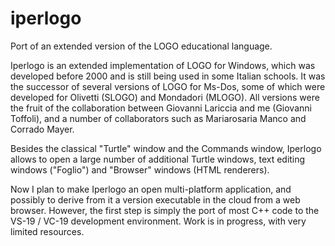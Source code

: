 # iperlogo
Port of an extended version of the LOGO educational language.

Iperlogo is an extended implementation of LOGO for Windows, which was developed before 2000 and is still being used in some Italian schools.
It was the successor of several versions of LOGO for Ms-Dos, some of which were developed for Olivetti (SLOGO) and Mondadori (MLOGO).
All versions were the fruit of the collaboration between Giovanni Lariccia and me (Giovanni Toffoli), and a number of collaborators such as Mariarosaria Manco and Corrado Mayer.

Besides the classical "Turtle" window and the Commands window, Iperlogo allows to open a large number of additional Turtle windows, text editing windows ("Foglio") and "Browser" windows (HTML renderers).

Now I plan to make Iperlogo an open multi-platform application, and possibly to derive from it a version executable in the cloud from a web browser. However, the first step is simply the port of most C++ code to the VS-19 / VC-19 development environment.
Work is in progress, with very limited resources.
